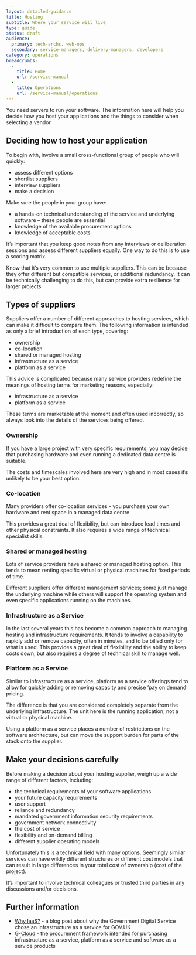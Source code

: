 ```yaml
---
layout: detailed-guidance
title: Hosting
subtitle: Where your service will live
type: guide
status: draft
audience: 
  primary: tech-archs, web-ops
  secondary: service-managers, delivery-managers, developers
category: operations
breadcrumbs:
  -
    title: Home
    url: /service-manual
  -
    title: Operations
    url: /service-manual/operations
---
```


You need servers to run your software. The information here will help you decide how you host your applications and the things to consider when selecting a vendor.

## Deciding how to host your application

To begin with, involve a small cross-functional group of people who will quickly:

* assess different options
* shortlist suppliers
* interview suppliers
* make a decision

Make sure the people in your group have:

* a hands-on technical understanding of the service and underlying software – these people are essential
* knowledge of the available procurement options
* knowledge of acceptable costs

It’s important that you keep good notes from any interviews or deliberation sessions and assess different suppliers equally. One way to do this is to use a scoring matrix.

Know that it’s very common to use multiple suppliers. This can be because they offer different but compatible services, or additional redundancy. It can be technically challenging to do this, but can provide extra resilience for larger projects.


## Types of suppliers

Suppliers offer a number of different approaches to hosting services, which can make it difficult to compare them. The following information is intended as only a brief introduction of each type, covering:

* ownership
* co-location
* shared or managed hosting
* infrastructure as a service
* platform as a service

This advice is complicated because many service providers redefine the meanings of hosting terms for marketing reasons, especially:

* infrastructure as a service
* platform as a service

These terms are marketable at the moment and often used incorrectly, so always look into the details of the services being offered.

### Ownership

If you have a large project with very specific requirements, you may decide that purchasing hardware and even running a dedicated data centre is suitable.

The costs and timescales involved here are very high and in most cases it’s unlikely to be your best option.

### Co-location

Many providers offer co-location services - you purchase your own hardware and rent space in a managed data centre. 

This provides a great deal of flexibility, but can introduce lead times and other physical constraints. It also requires a wide range of technical specialist skills.

### Shared or managed hosting

Lots of service providers have a shared or managed hosting option. This tends to mean renting specific virtual or physical machines for fixed periods of time.

Different suppliers offer different management services; some just manage the underlying machine while others will support the operating system and even specific applications running on the machines.

### Infrastructure as a Service

In the last several years this has become a common approach to managing hosting and infrastructure requirements. It tends to involve a capability to rapidly add or remove capacity, often in minutes, and to be billed only for what is used. This provides a great deal of flexibility and the ability to keep costs down, but also requires a degree of technical skill to manage well.

### Platform as a Service

Similar to infrastructure as a service, platform as a service offerings tend to allow for quickly adding or removing capacity and precise ‘pay on demand’ pricing.

The difference is that you are considered completely separate from the underlying infrastructure. The unit here is the running application, not a virtual or physical machine.

Using a platform as a service places a number of restrictions on the software architecture, but can move the support burden for parts of the stack onto the supplier.

## Make your decisions carefully

Before making a decision about your hosting supplier, weigh up a wide range of different factors, including:

* the technical requirements of your software applications
* your future capacity requirements
* user support
* reliance and redundancy
* mandated government information security requirements
* government network connectivity
* the cost of service
* flexibility and on-demand billing
* different supplier operating models

Unfortunately this is a technical field with many options. Seemingly similar services can have wildly different structures or different cost models that can result in large differences in your total cost of ownership (cost of the project). 

It’s important to involve technical colleagues or trusted third parties in any discussions and/or decisions.

## Further information

* [Why IaaS?](http://digital.cabinetoffice.gov.uk/2012/09/25/why-iaas/) - a blog post about why the Government Digital Service chose an infrastructure as a service for GOV.UK
* [G-Cloud](http://gcloud.civilservice.gov.uk/) - the procurement framework intended for purchasing infrastructure as a service, platform as a service and software as a service products
